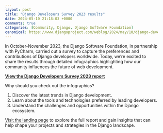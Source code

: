 ```yaml
---
layout: post
title: "Django Developers Survey 2023 results"
date: 2024-05-10 21:18:03 +0000
comments: true
categories: [Community, Django, Django Software Foundation]
canonical: https://www.djangoproject.com/weblog/2024/may/10/django-developers-survey-2023-results/
---
```


In October-November 2023, the Django Software Foundation, in partnership with PyCharm, carried out a survey to capture the preferences and contributions of Django developers worldwide. Today, we’re excited to share the results through detailed infographics highlighting how our community influences the future of web development.

<!-- more -->

[**View the Django Developers Survey 2023 report**](https://jb.gg/r5r4ij)

Why should you check out the infographics?

1. Discover the latest trends in Django development.
2. Learn about the tools and technologies preferred by leading developers.
3. Understand the challenges and opportunities within the Django ecosystem.

[Visit the landing page](https://jb.gg/r5r4ij) to explore the full report and gain insights that can help shape your projects and strategies in the Django landscape.
